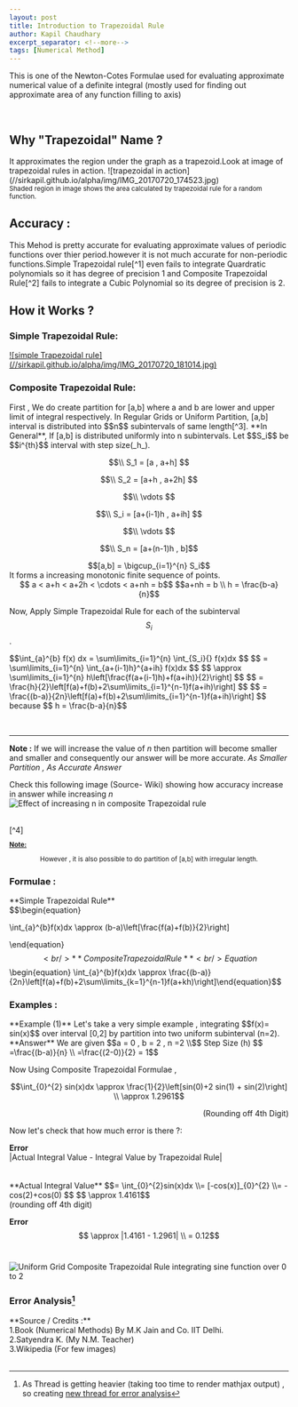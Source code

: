 ```yaml
---
layout: post
title: Introduction to Trapezoidal Rule
author: Kapil Chaudhary
excerpt_separator: <!--more-->
tags: [Numerical Method]
---
```

<p class="lead">This is one of the Newton-Cotes Formulae used for evaluating approximate numerical value of a definite integral (mostly used for finding out approximate area of any function filling to axis)  </p> <br />
<!--more-->
<div class="hr"></div>
<h2>Why "Trapezoidal" Name ?</h2>
It approximates the region under the graph as a trapezoid.Look at image of  trapezoidal rules in action.
![trapezoidal in action](//sirkapil.github.io/alpha/img/IMG_20170720_174523.jpg)
<br /><small>Shaded region in image shows the area calculated by trapezoidal rule for a random function.  </small>
<div class="divider"></div>
<h2>Accuracy : </h2>
This Mehod is pretty accurate for evaluating approximate values of periodic functions over thier period.however it is not much accurate for non-periodic functions.Simple Trapezoidal rule[^1] even fails to integrate Quardratic polynomials so it has degree of precision 1 and  Composite Trapezoidal Rule[^2] fails to integrate a Cubic Polynomial so its degree of precision is 2.
<div class="divider"></div>
<h2> How it Works ? </h2>
<h3>Simple Trapezoidal Rule:</h3>
<a href="//sirkapil.github.io/alpha/img/IMG_20170720_181014.jpg" data-lightbox="simple-trapezoidal" data-title="in action">
![simple Trapezoidal rule](//sirkapil.github.io/alpha/img/IMG_20170720_181014.jpg)
</a>
<h3> Composite Trapezoidal Rule:</h3>
First , We do create partition for [a,b] where a and b are lower and upper limit of integral respectively.
In Regular Grids or Uniform Partition, [a,b] interval is distributed into $$n$$ subintervals of same length[^3].
**In General**, If [a,b] is distributed uniformly into n subintervals. Let $$S_i$$ be $$i^{th}$$ interval with step size(_h_).<br />

$$\\ S_1 = [a , a+h] $$ 

$$\\ S_2 = [a+h , a+2h] $$
 
$$\\ \vdots $$ 

$$\\ S_i = [a+(i-1)h , a+ih] $$

$$\\ \vdots $$ 

$$\\ S_n = [a+(n-1)h , b]$$ 

<center>
$$[a,b] = \bigcup_{i=1}^{n} S_i$$
</center>
It forms a increasing monotonic finite sequence of points.
<center>
$$ a < a+h < a+2h < \cdots < a+nh = b$$
$$a+nh = b \\ h = \frac{b-a}{n}$$</center>

Now, Apply Simple Trapezoidal Rule for each of the subinterval $$S_i$$.
<p align="left">
$$\int_{a}^{b} f(x) dx = \sum\limits_{i=1}^{n} \int_{S_i}{} f(x)dx $$
$$ = \sum\limits_{i=1}^{n} \int_{a+(i-1)h}^{a+ih} f(x)dx $$ 
$$ \approx \sum\limits_{i=1}^{n} h\left[\frac{f(a+(i-1)h)+f(a+ih)}{2}\right] $$ 
$$ = \frac{h}{2}\left[f(a)+f(b)+2\sum\limits_{i=1}^{n-1}f(a+ih)\right] $$ 
$$ = \frac{(b-a)}{2n}\left[f(a)+f(b)+2\sum\limits_{i=1}^{n-1}f(a+ih)\right] $$ 
 because $$ h = \frac{b-a}{n}$$
</p>
<br />
<hr />
<div class="box2">
<b>Note :</b> If we will increase the value of <i>n</i> then partition will  become smaller and smaller and consequently our answer will be more accurate.
<i>As Smaller Partition , As Accurate Answer</i></div>

Check this following image
(Source- Wiki) showing how accuracy increase in answer while increasing _n_
![Effect of increasing n in composite Trapezoidal rule](//sirkapil.github.io/alpha/img/trapezium2.gif)

<br />
[^4]
<div class="box1">
<small><b><p><u>Note:</u></p></b><center>
<p>However , it is also possible to do partition of [a,b] with irregular length.</p></center>
</small>
</div>

<div class="divider"></div>

<h3>Formulae :</h3>
**Simple Trapezoidal Rule**
<br />
$$\begin{equation}

\int_{a}^{b}f(x)dx \approx (b-a)\left[\frac{f(a)+f(b)}{2}\right]

\end{equation}$$<br />
**Composite Trapezoidal Rule**<br />
Equation
$$\begin{equation} \int_{a}^{b}f(x)dx \approx \frac{(b-a)}{2n}\left[f(a)+f(b)+2\sum\limits_{k=1}^{n-1}f(a+kh)\right]\end{equation}$$ 

<div class="divider"></div>
<h3>Examples :</h3>
**Example (1)**
Let's take a very simple example , integrating $$f(x)= sin(x)$$ over interval [0,2] by partition into two uniform subinterval (n=2). <br />
**Answer**
We are given $$a = 0 , b = 2 , n =2 \\$$
Step Size (h) $$ =\frac{(b-a)}{n} \\ =\frac{(2-0)}{2} = 1$$

Now Using Composite Trapezoidal Formulae ,

$$\int_{0}^{2} sin(x)dx \approx \frac{1}{2}\left[sin(0)+2 sin(1) + sin(2)\right] \\ \approx 1.2961$$
<p align="right"> (Rounding off 4th Digit)
</p>

Now let's check that how much error is there ?: <br />
<div class="box2">
<b>Error</b> <br /> |Actual Integral Value - Integral Value by Trapezoidal Rule|</div>
<br /><br />
**Actual Integral Value** $$= \int_{0}^{2}sin(x)dx \\= [-cos(x)]_{0}^{2} \\= -cos(2)+cos(0) $$ $$ \approx 1.4161$$<br />(rounding off 4th digit)<br />

**Error** $$ \approx |1.4161 - 1.2961| \\ = 0.12$$
<br />

![Uniform Grid Composite Trapezoidal Rule integrating sine function over 0 to 2](//sirkapil.github.io/alpha/img/IMG_20170720_180952.jpg)
<div class="divider"></div>

### Error Analysis[^5]



<div class="divider"></div>
**Source / Credits :** <br />
1.Book (Numerical Methods) By M.K Jain and Co. IIT Delhi.<br />
2.Satyendra K. (My N.M. Teacher)<br />
3.Wikipedia (For few images)<br /><br />




[^1]: Simple Trapezoidal Rule is just a special case of composite Trapezoidal Rule with (n=1), i.e. in simple trapezoidal rule , we don't partition the interval [a,b] into further subintervals.
[^2]: Composite Trapezoidal Rule is much accurate than Simple Trapezoidal Rule.
[^3]: that same length is named as _Step Size_ , denoted by _h_ and is always a positive number.
[^4]: Link to Article [Trapezoidal Rule with non-uniform step size](/non-uniform-step-size-trapezoidal-rule)
[^5]: As Thread is getting heavier (taking too time to render mathjax output) , so creating [new thread for error analysis](/error-analysis-trapezoidal)


